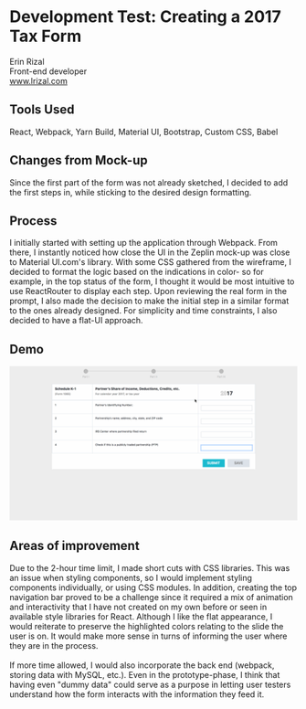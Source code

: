 # Development Test: Creating a 2017 Tax Form
Erin Rizal <br>
Front-end developer<br>
www.lrizal.com
## Tools Used
React, Webpack, Yarn Build, Material UI, Bootstrap, Custom CSS, Babel
## Changes from Mock-up
Since the first part of the form was not already sketched, I decided to add the first steps in, while sticking to the desired design formatting. 
## Process
I initially started with setting up the application through Webpack. From there, I instantly noticed how close the UI in the Zeplin mock-up was close to Material UI.com's library.
With some CSS gathered from the wireframe, I decided to format the logic based on the indications in color- so for example, in the top status of the form, I thought it would be most
intuitive to use ReactRouter to display each step. Upon reviewing the real form in the prompt, I also made the decision to make the initial step in a similar format to the ones already designed. For simplicity and time constraints, I also decided to have a flat-UI approach.
## Demo
![alt text](test.gif)

## Areas of improvement
Due to the 2-hour time limit, I made short cuts with CSS libraries. This was an issue when styling components, so I would implement styling components individually, or using CSS modules. In addition, creating the top navigation bar proved to be a challenge since it required a mix of animation and interactivity that I have not created on my own before or seen in available style libraries for React. Although I like the flat appearance, I would reiterate to preserve the highlighted colors relating to the slide the user is on. It would make more sense in turns of informing the user where they are in the process.
<br><br>
If more time allowed, I would also incorporate the back end (webpack, storing data with MySQL, etc.). Even in the prototype-phase, I think that having even "dummy data" could serve as a purpose in letting user testers understand how the form interacts with the information they feed it. 